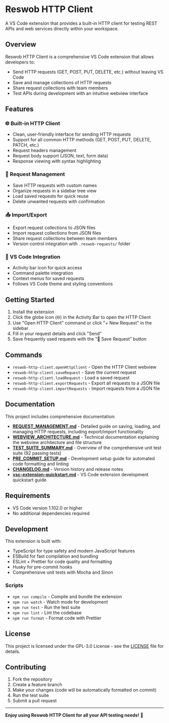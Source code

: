 # Reswob HTTP Client

A VS Code extension that provides a built-in HTTP client for testing REST APIs and web services directly within your workspace.

## Overview

Reswob HTTP Client is a comprehensive VS Code extension that allows developers to:

- Send HTTP requests (GET, POST, PUT, DELETE, etc.) without leaving VS Code
- Save and manage collections of HTTP requests
- Share request collections with team members
- Test APIs during development with an intuitive webview interface

## Features

### 🌐 Built-in HTTP Client

- Clean, user-friendly interface for sending HTTP requests
- Support for all common HTTP methods (GET, POST, PUT, DELETE, PATCH, etc.)
- Request headers management
- Request body support (JSON, text, form data)
- Response viewing with syntax highlighting

### 💾 Request Management

- Save HTTP requests with custom names
- Organize requests in a sidebar tree view
- Load saved requests for quick reuse
- Delete unwanted requests with confirmation

### 📤 Import/Export

- Export request collections to JSON files
- Import request collections from JSON files
- Share request collections between team members
- Version control integration with `.reswob-requests/` folder

### 🎯 VS Code Integration

- Activity bar icon for quick access
- Command palette integration
- Context menus for saved requests
- Follows VS Code theme and styling conventions

## Getting Started

1. Install the extension
2. Click the globe icon (🌐) in the Activity Bar to open the HTTP Client
3. Use "Open HTTP Client" command or click "+ New Request" in the sidebar
4. Fill in your request details and click "Send"
5. Save frequently used requests with the "💾 Save Request" button

## Commands

- `reswob-http-client.openHttpClient` - Open the HTTP Client webview
- `reswob-http-client.saveRequest` - Save the current request
- `reswob-http-client.loadRequest` - Load a saved request
- `reswob-http-client.exportRequests` - Export all requests to a JSON file
- `reswob-http-client.importRequests` - Import requests from a JSON file

## Documentation

This project includes comprehensive documentation:

- **[REQUEST_MANAGEMENT.md](./REQUEST_MANAGEMENT.md)** - Detailed guide on saving, loading, and managing HTTP requests, including export/import functionality
- **[WEBVIEW_ARCHITECTURE.md](./WEBVIEW_ARCHITECTURE.md)** - Technical documentation explaining the webview architecture and file structure
- **[TEST_SUITE_SUMMARY.md](./TEST_SUITE_SUMMARY.md)** - Overview of the comprehensive unit test suite (92 passing tests)
- **[PRE_COMMIT_SETUP.md](./PRE_COMMIT_SETUP.md)** - Development setup guide for automated code formatting and linting
- **[CHANGELOG.md](./CHANGELOG.md)** - Version history and release notes
- **[vsc-extension-quickstart.md](./vsc-extension-quickstart.md)** - VS Code extension development quickstart guide

## Requirements

- VS Code version 1.102.0 or higher
- No additional dependencies required

## Development

This extension is built with:

- TypeScript for type safety and modern JavaScript features
- ESBuild for fast compilation and bundling
- ESLint + Prettier for code quality and formatting
- Husky for pre-commit hooks
- Comprehensive unit tests with Mocha and Sinon

### Scripts

- `npm run compile` - Compile and bundle the extension
- `npm run watch` - Watch mode for development
- `npm run test` - Run the test suite
- `npm run lint` - Lint the codebase
- `npm run format` - Format code with Prettier

## License

This project is licensed under the GPL-3.0 License - see the [LICENSE](./LICENSE) file for details.

## Contributing

1. Fork the repository
2. Create a feature branch
3. Make your changes (code will be automatically formatted on commit)
4. Run the test suite
5. Submit a pull request

---

**Enjoy using Reswob HTTP Client for all your API testing needs!** 🚀
